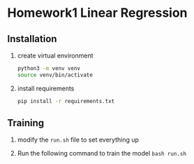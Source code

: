 # Homework1 Linear Regression

## Installation

1. create virtual environment
    ```bash
    python3 -m venv venv
    source venv/bin/activate
    ```
    
2. install requirements
    ```bash
    pip install -r requirements.txt
    ```

## Training

1. modify the `run.sh` file to set everything up

2. Run the following command to train the model
    ```bash run.sh```